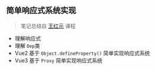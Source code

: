 ## 简单响应式系统实现

> 笔记总结自 [王红元](https://ke.qq.com/course/3453141#term_id=103590371) 课程

- 理解响应式
- 理解 `Dep`类
- Vue2 基于 `Object.defineProperty()` 简单实现响应式系统
- Vue3 基于 `Proxy` 简单实现响应式系统

